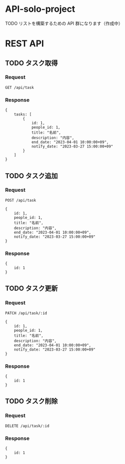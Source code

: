 # API-solo-project

TODO リストを構築するための API 群になります（作成中）

# REST API

## TODO タスク取得

### Request

`GET /api/task`

### Response

    {
        tasks: [
            {
                id: 1,
                people_id: 1,
                title: "名前",
                description: "内容",
                end_date: "2023-04-01 10:00:00+09",
                notify_date: "2023-03-27 15:00:00+09"
            }
        ]
    }

## TODO タスク追加

### Request

`POST /api/task`

    {
        id: 1,
        people_id: 1,
        title: "名前",
        description: "内容",
        end_date: "2023-04-01 10:00:00+09",
        notify_date: "2023-03-27 15:00:00+09"
    }

### Response

    {
        id: 1
    }

## TODO タスク更新

### Request

`PATCH /api/task/:id`

    {
        id: 1,
        people_id: 1,
        title: "名前",
        description: "内容",
        end_date: "2023-04-01 10:00:00+09",
        notify_date: "2023-03-27 15:00:00+09"
    }

### Response

    {
        id: 1
    }

## TODO タスク削除

### Request

`DELETE /api/task/:id`

### Response

    {
        id: 1
    }
